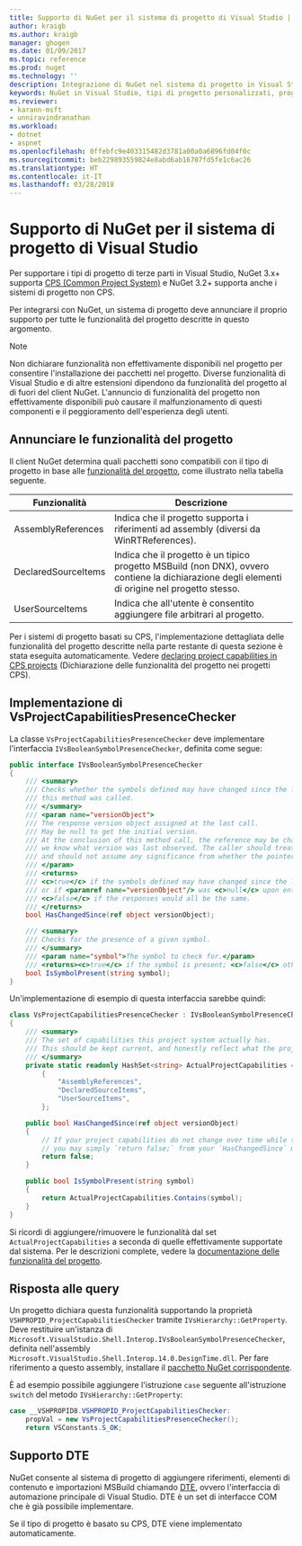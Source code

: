 ```yaml
---
title: Supporto di NuGet per il sistema di progetto di Visual Studio | Microsoft Docs
author: kraigb
ms.author: kraigb
manager: ghogen
ms.date: 01/09/2017
ms.topic: reference
ms.prod: nuget
ms.technology: ''
description: Integrazione di NuGet nel sistema di progetto in Visual Studio per i tipi di progetto di terze parti.
keywords: NuGet in Visual Studio, tipi di progetto personalizzati, progetti di Visual Studio
ms.reviewer:
- karann-msft
- unniravindranathan
ms.workload:
- dotnet
- aspnet
ms.openlocfilehash: 0ffebfc9e403315482d3781a00a0a6896fd04f0c
ms.sourcegitcommit: beb229893559824e8abd6ab16707fd5fe1c6ac26
ms.translationtype: HT
ms.contentlocale: it-IT
ms.lasthandoff: 03/28/2018
---
```

# <a name="nuget-support-for-the-visual-studio-project-system"></a>Supporto di NuGet per il sistema di progetto di Visual Studio

Per supportare i tipi di progetto di terze parti in Visual Studio, NuGet 3.x+ supporta [CPS (Common Project System)](https://github.com/Microsoft/VSProjectSystem/blob/master/doc/overview/intro.md) e NuGet 3.2+ supporta anche i sistemi di progetto non CPS.

Per integrarsi con NuGet, un sistema di progetto deve annunciare il proprio supporto per tutte le funzionalità del progetto descritte in questo argomento.

> [!Note]
> Non dichiarare funzionalità non effettivamente disponibili nel progetto per consentire l'installazione dei pacchetti nel progetto. Diverse funzionalità di Visual Studio e di altre estensioni dipendono da funzionalità del progetto al di fuori del client NuGet. L'annuncio di funzionalità del progetto non effettivamente disponibili può causare il malfunzionamento di questi componenti e il peggioramento dell'esperienza degli utenti.

## <a name="advertise-project-capabilities"></a>Annunciare le funzionalità del progetto

Il client NuGet determina quali pacchetti sono compatibili con il tipo di progetto in base alle [funzionalità del progetto](https://github.com/Microsoft/VSProjectSystem/blob/master/doc/overview/about_project_capabilities.md), come illustrato nella tabella seguente.

| Funzionalità | Descrizione |
| --- | --- |
| AssemblyReferences | Indica che il progetto supporta i riferimenti ad assembly (diversi da WinRTReferences). |
| DeclaredSourceItems | Indica che il progetto è un tipico progetto MSBuild (non DNX), ovvero contiene la dichiarazione degli elementi di origine nel progetto stesso. |
| UserSourceItems|Indica che all'utente è consentito aggiungere file arbitrari al progetto. |

Per i sistemi di progetto basati su CPS, l'implementazione dettagliata delle funzionalità del progetto descritte nella parte restante di questa sezione è stata eseguita automaticamente. Vedere [declaring project capabilities in CPS projects](https://github.com/Microsoft/VSProjectSystem/blob/master/doc/overview/about_project_capabilities.md#how-to-declare-project-capabilities-in-your-project) (Dichiarazione delle funzionalità del progetto nei progetti CPS).

## <a name="implementing-vsprojectcapabilitiespresencechecker"></a>Implementazione di VsProjectCapabilitiesPresenceChecker

La classe `VsProjectCapabilitiesPresenceChecker` deve implementare l'interfaccia `IVsBooleanSymbolPresenceChecker`, definita come segue:

```cs
public interface IVsBooleanSymbolPresenceChecker
{
    /// <summary>
    /// Checks whether the symbols defined may have changed since the last time
    /// this method was called.
    /// </summary>
    /// <param name="versionObject">
    /// The response version object assigned at the last call.
    /// May be null to get the initial version.
    /// At the conclusion of this method call, the reference may be changed so that on a subsequent call
    /// we know what version was last observed. The caller should treat this value as an opaque object,
    /// and should not assume any significance from whether the pointer changed or not.
    /// </param>
    /// <returns>
    /// <c>true</c> if the symbols defined may have changed since the last call to this method
    /// or if <paramref name="versionObject"/> was <c>null</c> upon entering this method.
    /// <c>false</c> if the responses would all be the same.
    /// </returns>
    bool HasChangedSince(ref object versionObject);

    /// <summary>
    /// Checks for the presence of a given symbol.
    /// </summary>
    /// <param name="symbol">The symbol to check for.</param>
    /// <returns><c>true</c> if the symbol is present; <c>false</c> otherwise.</returns>
    bool IsSymbolPresent(string symbol);
}
```

Un'implementazione di esempio di questa interfaccia sarebbe quindi:

```cs
class VsProjectCapabilitiesPresenceChecker : IVsBooleanSymbolPresenceChecker
{
    /// <summary>
    /// The set of capabilities this project system actually has.
    /// This should be kept current, and honestly reflect what the project can do.
    /// </summary>
    private static readonly HashSet<string> ActualProjectCapabilities = new HashSet<string>(StringComparer.OrdinalIgnoreCase)
        {
            "AssemblyReferences",
            "DeclaredSourceItems",
            "UserSourceItems",
        };

    public bool HasChangedSince(ref object versionObject)
    {
        // If your project capabilities do not change over time while the project is open,
        // you may simply `return false;` from your `HasChangedSince` method.
        return false;
    }

    public bool IsSymbolPresent(string symbol)
    {
        return ActualProjectCapabilities.Contains(symbol);
    }
}
```

Si ricordi di aggiungere/rimuovere le funzionalità dal set `ActualProjectCapabilities` a seconda di quelle effettivamente supportate dal sistema. Per le descrizioni complete, vedere la [documentazione delle funzionalità del progetto](https://github.com/Microsoft/VSProjectSystem/blob/master/doc/overview/project_capabilities.md).

## <a name="responding-to-queries"></a>Risposta alle query

Un progetto dichiara questa funzionalità supportando la proprietà `VSHPROPID_ProjectCapabilitiesChecker` tramite `IVsHierarchy::GetProperty`. Deve restituire un'istanza di `Microsoft.VisualStudio.Shell.Interop.IVsBooleanSymbolPresenceChecker`, definita nell'assembly `Microsoft.VisualStudio.Shell.Interop.14.0.DesignTime.dll`. Per fare riferimento a questo assembly, installare il [pacchetto NuGet corrispondente](https://www.nuget.org/packages/Microsoft.VisualStudio.Shell.Interop.14.0.DesignTime).

È ad esempio possibile aggiungere l'istruzione `case` seguente all'istruzione `switch` del metodo `IVsHierarchy::GetProperty`:

```cs
case __VSHPROPID8.VSHPROPID_ProjectCapabilitiesChecker:
    propVal = new VsProjectCapabilitiesPresenceChecker();
    return VSConstants.S_OK;
```

## <a name="dte-support"></a>Supporto DTE

NuGet consente al sistema di progetto di aggiungere riferimenti, elementi di contenuto e importazioni MSBuild chiamando [DTE](/dotnet/api/envdte.dte?view=visualstudiosdk-2017), ovvero l'interfaccia di automazione principale di Visual Studio. DTE è un set di interfacce COM che è già possibile implementare.

Se il tipo di progetto è basato su CPS, DTE viene implementato automaticamente.
